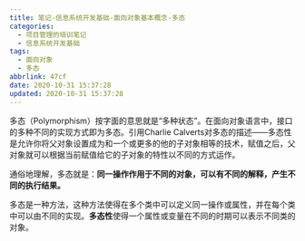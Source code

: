 ```yaml
---
title: 笔记-信息系统开发基础-面向对象基本概念-多态
categories:
  - 项目管理的培训笔记
  - 信息系统开发基础
tags:
  - 面向对象
  - 多态
abbrlink: 47cf
date: 2020-10-31 15:37:28
updated: 2020-10-31 15:37:28
---
```


多态（Polymorphism）按字面的意思就是“多种状态”。在面向对象语言中，接口的多种不同的实现方式即为多态。引用Charlie Calverts对多态的描述——多态性是允许你将父对象设置成为和一个或更多的他的子对象相等的技术，赋值之后，父对象就可以根据当前赋值给它的子对象的特性以不同的方式运作。

通俗地理解，多态就是：**同一操作作用于不同的对象，可以有不同的解释，产生不同的执行结果。**

多态是一种方法，这种方法使得在多个类中可以定义同一操作或属性，并在每个类中可以由不同的实现。**多态性**使得一个属性或变量在不同的时期可以表示不同类的对象。
